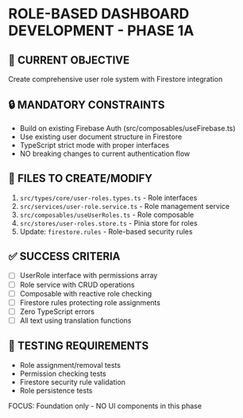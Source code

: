 # ROLE-BASED DASHBOARD DEVELOPMENT - PHASE 1A

## 🎯 CURRENT OBJECTIVE
Create comprehensive user role system with Firestore integration

## 🔒 MANDATORY CONSTRAINTS
- Build on existing Firebase Auth (src/composables/useFirebase.ts)
- Use existing user document structure in Firestore
- TypeScript strict mode with proper interfaces
- NO breaking changes to current authentication flow

## 📁 FILES TO CREATE/MODIFY
1. `src/types/core/user-roles.types.ts` - Role interfaces
2. `src/services/user-role.service.ts` - Role management service
3. `src/composables/useUserRoles.ts` - Role composable
4. `src/stores/user-roles.store.ts` - Pinia store for roles
5. Update: `firestore.rules` - Role-based security rules

## ✅ SUCCESS CRITERIA
- [ ] UserRole interface with permissions array
- [ ] Role service with CRUD operations
- [ ] Composable with reactive role checking
- [ ] Firestore rules protecting role assignments
- [ ] Zero TypeScript errors
- [ ] All text using translation functions

## 🧪 TESTING REQUIREMENTS
- Role assignment/removal tests
- Permission checking tests
- Firestore security rule validation
- Role persistence tests

FOCUS: Foundation only - NO UI components in this phase